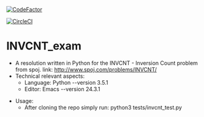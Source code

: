[![CodeFactor](https://www.codefactor.io/repository/github/pedrocantarutti/invcnt_exam/badge/master)](https://www.codefactor.io/repository/github/pedrocantarutti/invcnt_exam/overview/master)

[![CircleCI](https://circleci.com/gh/pedrocantarutti/INVCNT_exam.svg?style=shield)](https://circleci.com/gh/pedrocantarutti/INVCNT_exam)


# INVCNT_exam
- A resolution written in Python for the INVCNT - Inversion Count problem  from spoj. link: http://www.spoj.com/problems/INVCNT/
- Technical relevant aspects:
  - Language: Python --version 3.5.1
  - Editor: Emacs    --version 24.3.1

* Usage:
    - After cloning the repo simply run: python3 tests/invcnt_test.py
